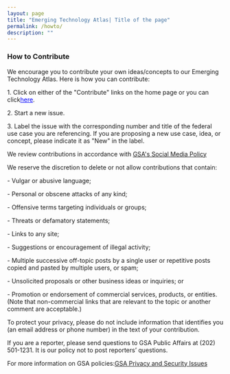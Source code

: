 ```yaml
---
layout: page
title: "Emerging Technology Atlas| Title of the page"
permalink: /howto/
description: ""
---
```


### How to Contribute

<p>We encourage you to contribute your own ideas/concepts to our Emerging Technology Atlas. Here is how you can contribute:</p>

<p> 1. Click on either of the "Contribute" links on the home page or you can click<a href="https://github.com/{{ site.org_name }}/{{ site.repo_name }}/issues/" style="color: blue;" class="button">here</a>.</p>
<p> 2. Start a new issue.</p>
<p> 3. Label the issue with the corresponding number and title of the federal use case you are referencing. If you are proposing a new use case, idea, or concept, please indicate it as "New" in the label.</p>

<p></p>

<p> We review contributions in accordance with <a href="https://app_gsagov_prod_rdcgwaajp7wr.s3.amazonaws.com/socialmediapolicy.pdf">GSA's Social Media Policy</a></p>

<p> We reserve the discretion to delete or not allow contributions that contain:</p>

<p>- Vulgar or abusive language;</p>
<p>- Personal or obscene attacks of any kind;</p>
<p>- Offensive terms targeting individuals or groups;</p>
<p>- Threats or defamatory statements;</p>
<p>- Links to any site;</p>
<p>- Suggestions or encouragement of illegal activity;</p>
<p>- Multiple successive off-topic posts by a single user or repetitive posts copied and pasted by multiple users, or spam;</p>
<p>- Unsolicited proposals or other business ideas or inquiries; or</p>
<p>- Promotion or endorsement of commercial services, products, or entities. (Note that non-commercial links that are relevant to the topic or another comment are acceptable.)</p>

<p>To protect your privacy, please do not include information that identifies you (an email address or phone number) in the text of your contribution.</p>

<p>If you are a reporter, please send questions to GSA Public Affairs at (202) 501-1231. It is our policy not to post reporters’ questions.</p>

<p>For more information on GSA policies:<a href="/node/85923">GSA Privacy and Security Issues</a></p>



